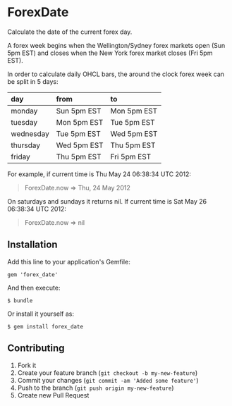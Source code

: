 # ForexDate

Calculate the date of the current forex day.

A forex week begins when the Wellington/Sydney forex markets open (Sun 5pm EST) and closes when the New York forex market closes (Fri 5pm EST).

In order to calculate daily OHCL bars, the around the clock forex week can be split in 5 days:

| day        | from         | to           |
|:-----------|:-------------|:-------------|
| monday     | Sun 5pm EST  | Mon 5pm EST  |
| tuesday    | Mon 5pm EST  | Tue 5pm EST  |
| wednesday  | Tue 5pm EST  | Wed 5pm EST  |
| thursday   | Wed 5pm EST  | Thu 5pm EST  |
| friday     | Thu 5pm EST  | Fri 5pm EST  |

For example, if current time is Thu May 24 06:38:34 UTC 2012:

> ForexDate.now
 => Thu, 24 May 2012

On saturdays and sundays it returns nil. If current time is Sat May 26 06:38:34 UTC 2012:

> ForexDate.now
 => nil

## Installation

Add this line to your application's Gemfile:

    gem 'forex_date'

And then execute:

    $ bundle

Or install it yourself as:

    $ gem install forex_date

## Contributing

1. Fork it
2. Create your feature branch (`git checkout -b my-new-feature`)
3. Commit your changes (`git commit -am 'Added some feature'`)
4. Push to the branch (`git push origin my-new-feature`)
5. Create new Pull Request
